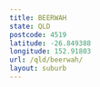 ```yaml
---
title: BEERWAH
state: QLD
postcode: 4519
latitude: -26.849388
longitude: 152.91803
url: /qld/beerwah/
layout: suburb
---
```

